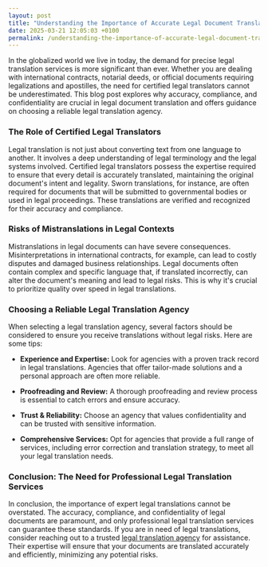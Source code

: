 ```yaml
---
layout: post
title: "Understanding the Importance of Accurate Legal Document Translation"
date: 2025-03-21 12:05:03 +0100
permalink: /understanding-the-importance-of-accurate-legal-document-translation/
---
```



In the globalized world we live in today, the demand for precise legal translation services is more significant than ever. Whether you are dealing with international contracts, notarial deeds, or official documents requiring legalizations and apostilles, the need for certified legal translators cannot be underestimated. This blog post explores why accuracy, compliance, and confidentiality are crucial in legal document translation and offers guidance on choosing a reliable legal translation agency.

### The Role of Certified Legal Translators

Legal translation is not just about converting text from one language to another. It involves a deep understanding of legal terminology and the legal systems involved. Certified legal translators possess the expertise required to ensure that every detail is accurately translated, maintaining the original document's intent and legality. Sworn translations, for instance, are often required for documents that will be submitted to governmental bodies or used in legal proceedings. These translations are verified and recognized for their accuracy and compliance.

### Risks of Mistranslations in Legal Contexts

Mistranslations in legal documents can have severe consequences. Misinterpretations in international contracts, for example, can lead to costly disputes and damaged business relationships. Legal documents often contain complex and specific language that, if translated incorrectly, can alter the document's meaning and lead to legal risks. This is why it's crucial to prioritize quality over speed in legal translations.

### Choosing a Reliable Legal Translation Agency

When selecting a legal translation agency, several factors should be considered to ensure you receive translations without legal risks. Here are some tips:

- **Experience and Expertise:** Look for agencies with a proven track record in legal translations. Agencies that offer tailor-made solutions and a personal approach are often more reliable.

- **Proofreading and Review:** A thorough proofreading and review process is essential to catch errors and ensure accuracy.

- **Trust & Reliability:** Choose an agency that values confidentiality and can be trusted with sensitive information.

- **Comprehensive Services:** Opt for agencies that provide a full range of services, including error correction and translation strategy, to meet all your legal translation needs.

### Conclusion: The Need for Professional Legal Translation Services

In conclusion, the importance of expert legal translations cannot be overstated. The accuracy, compliance, and confidentiality of legal documents are paramount, and only professional legal translation services can guarantee these standards. If you are in need of legal translations, consider reaching out to a trusted [legal translation agency](https://www.legaltranslations.be/) for assistance. Their expertise will ensure that your documents are translated accurately and efficiently, minimizing any potential risks.